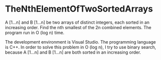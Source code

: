# TheNthElementOfTwoSortedArrays
A [1...n] and B [1...n] be two arrays of distinct integers, each sorted in an increasing order. Find the nth smallest of the 2n combined elements. The program run in O (log n) time.

The development environment is Visual Studio. The programming language is C++. In order to solve this problem in O (log n), I try to use binary search, because A [1...n] and B [1...n] are both sorted in an increasing order.
